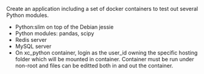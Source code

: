 Create an application including a set of docker containers to test out several Python modules.
- Python:slim on top of the Debian jessie
- Python modules: pandas, scipy
- Redis server
- MySQL server
- On xc_python container, login as the user_id owning the specific hosting folder
  which will be mounted in container. Container must be run under non-root and 
  files can be editted both in and out the container.
